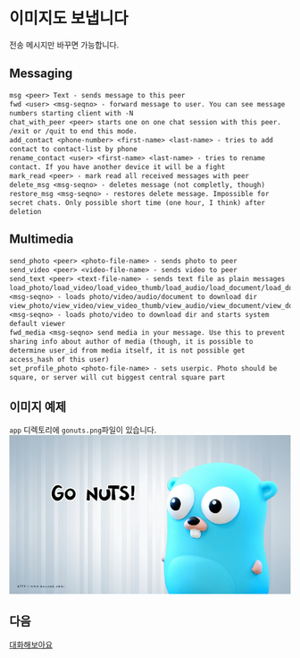 # 이미지도 보냅니다

전송 메시지만 바꾸면 가능합니다.

## Messaging

````
msg <peer> Text - sends message to this peer
fwd <user> <msg-seqno> - forward message to user. You can see message numbers starting client with -N
chat_with_peer <peer> starts one on one chat session with this peer. /exit or /quit to end this mode.
add_contact <phone-number> <first-name> <last-name> - tries to add contact to contact-list by phone
rename_contact <user> <first-name> <last-name> - tries to rename contact. If you have another device it will be a fight
mark_read <peer> - mark read all received messages with peer
delete_msg <msg-seqno> - deletes message (not completly, though)
restore_msg <msg-seqno> - restores delete message. Impossible for secret chats. Only possible short time (one hour, I think) after deletion
````

## Multimedia

````
send_photo <peer> <photo-file-name> - sends photo to peer
send_video <peer> <video-file-name> - sends video to peer
send_text <peer> <text-file-name> - sends text file as plain messages
load_photo/load_video/load_video_thumb/load_audio/load_document/load_document_thumb <msg-seqno> - loads photo/video/audio/document to download dir
view_photo/view_video/view_video_thumb/view_audio/view_document/view_document_thumb <msg-seqno> - loads photo/video to download dir and starts system default viewer
fwd_media <msg-seqno> send media in your message. Use this to prevent sharing info about author of media (though, it is possible to determine user_id from media itself, it is not possible get access_hash of this user)
set_profile_photo <photo-file-name> - sets userpic. Photo should be square, or server will cut biggest central square part
````

## 이미지 예제

`app` 디렉토리에 `gonuts.png`파일이 있습니다.
![짱 귀여운 이미지](https://github.com/GDG-Korea/GO-Bot/blob/3-img/app/gonuts.png)

## 다음

[대화해보아요](https://github.com/GDG-Korea/GO-Bot/tree/4-interactive)
